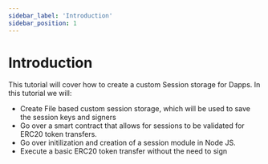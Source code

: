 ```yaml
---
sidebar_label: 'Introduction'
sidebar_position: 1
---
```


# Introduction

This tutorial will cover how to create a custom Session storage for Dapps. In this tutorial we will: 

- Create File based custom session storage, which will be used to save the session keys and signers
- Go over a smart contract that allows for sessions to be validated for ERC20 token transfers.
- Go over initilization and creation of a session module in Node JS.
- Execute a basic ERC20 token transfer without the need to sign 


